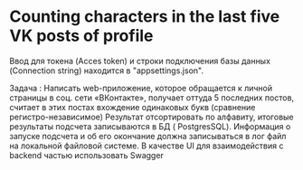 # Counting characters in the last five VK posts of profile

Ввод для токена (Acces token) и строки подключения базы данных (Connection string) находится в "appsettings.json".

Задача :
Написать web-приложение, которое обращается к личной страницы в соц. сети «ВКонтакте», получает оттуда 5 последних постов, считает в этих постах вхождение одинаковых букв (сравнение регистро-независимое) 
Результат отсортировать по алфавиту, итоговые результаты подсчета записываются в БД ( PostgresSQL). 
Информация о запуске подсчета и об его окончание должна записываться в лог файл на локальной файловой системе. 
В качестве UI для взаимодействия с backend частью использовать Swagger
